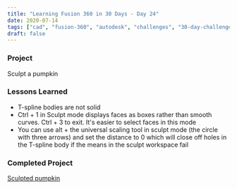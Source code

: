 ```yaml
---
title: "Learning Fusion 360 in 30 Days - Day 24"
date: 2020-07-14
tags: ["cad", "fusion-360", "autodesk", "challenges", "30-day-challenge", "fusion-360-in-30"]
draft: false
---
```

### Project
Sculpt a pumpkin

### Lessons Learned
- T-spline bodies are not solid
- Ctrl + 1 in Sculpt mode displays faces as boxes rather than smooth curves. Ctrl + 3 to exit. It's easier to select faces in this mode
- You can use alt + the universal scaling tool in sculpt mode (the circle with three arrows) and set the distance to 0 which will close off holes in the T-spline body if the means in the sculpt workspace fail

### Completed Project
[Sculpted pumpkin](https://a360.co/3gQc2rH)

